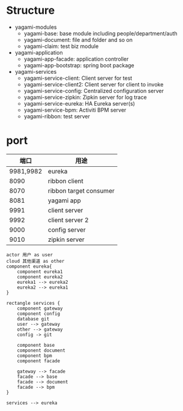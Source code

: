 # Structure

- yagami-modules
  - yagami-base: base module including people/department/auth
  - yagami-document: file and folder and so on
  - yagami-claim: test biz module
- yagami-application
  - yagami-app-facade: application controller
  - yagami-app-bootstrap: spring boot package
- yagami-services
  - yagami-service-client: Client server for test
  - yagami-service-client2: Client server for client to invoke
  - yagami-service-config: Centralized configuration server
  - yagami-service-zipkin: Zipkin server for log trace
  - yagami-service-eureka: HA Eureka server(s)
  - yagami-service-bpm: Activiti BPM server
  - yagami-ribbon: test server

# port

端口|用途
-|-
9981,9982|eureka
8090|ribbon client
8070|ribbon target consumer
8081|yagami app
9991|client server
9992|client server 2
9000|config server
9010|zipkin server

```plantuml
actor 用户 as user
cloud 其他渠道 as other
component eureka{
    component eureka1
    component eureka2
    eureka1 --> eureka2
    eureka2 --> eureka1
}

rectangle services {
    component gateway
    component config
    database git
    user --> gateway
    other --> gateway
    config -> git

    component base
    component document
    component bpm
    component facade

    gateway --> facade
    facade --> base
    facade --> document
    facade --> bpm
}

services --> eureka


```
